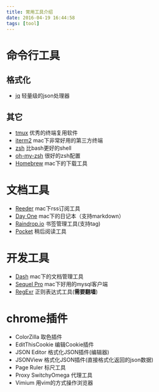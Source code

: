 ```yaml
---
title: 常用工具介绍
date: 2016-04-19 16:44:58
tags: [tool]
---
```


# 命令行工具
## 格式化
* [jq](https://stedolan.github.io/jq/) 轻量级的json处理器

## 其它
* [tmux](https://tmux.github.io/) 优秀的终端复用软件
* [iterm2](https://www.iterm2.com/) mac下非常好用的第三方终端
* [zsh](http://www.zsh.org/) 比bash更好的shell
* [oh-my-zsh](http://ohmyz.sh/) 很好的zsh配置
* [Homebrew](http://brew.sh/) mac下的下载工具

# 文档工具
* [Reeder](http://reederapp.com/) mac下rss订阅工具
* [Day One](http://dayoneapp.com/) mac下的日记本（支持markdown）
* [Raindrop.io](https://raindrop.io/) 书签管理工具(支持tag)
* [Pocket](https://getpocket.com/) 稍后阅读工具

# 开发工具
* [Dash](https://kapeli.com/dash) mac下的文档管理工具
* [Sequel Pro](http://www.sequelpro.com/) mac下好用的mysql客户端
* [RegExr](http://regexr.com/) 正则表达式工具(**需要翻墙**)

# chrome插件
* ColorZilla 取色插件
* EditThisCookie 编辑Cookie插件
* JSON Editor 格式化JSON插件(编辑器)
* JSONView 格式化JSON插件(直接格式化返回的json数据)
* Page Ruler 标尺工具
* Proxy SwitchyOmega 代理工具
* Vimium 用vim的方式操作浏览器
